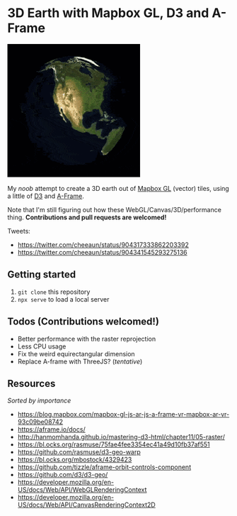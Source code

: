 3D Earth with Mapbox GL, D3 and A-Frame
===

![](3d-earth.gif)

My *noob* attempt to create a 3D earth out of [Mapbox GL](https://www.mapbox.com/mapbox-gl-js/api/) (vector) tiles, using a little of [D3](https://d3js.org/) and [A-Frame](https://aframe.io/).

Note that I'm still figuring out how these WebGL/Canvas/3D/performance thing. **Contributions and pull requests are welcomed!**

Tweets:

- https://twitter.com/cheeaun/status/904317333862203392
- https://twitter.com/cheeaun/status/904341545293275136

Getting started
---

1. `git clone` this repository
2. `npx serve` to load a local server

Todos (Contributions welcomed!)
---

- Better performance with the raster reprojection
- Less CPU usage
- Fix the weird equirectangular dimension
- Replace A-frame with ThreeJS? (*tentative*)

Resources
---

*Sorted by importance*

- https://blog.mapbox.com/mapbox-gl-js-ar-js-a-frame-vr-mapbox-ar-vr-93c09be08742
- https://aframe.io/docs/
- http://hanmomhanda.github.io/mastering-d3-html/chapter11/05-raster/
- https://bl.ocks.org/rasmuse/75fae4fee3354ec41a49d10fb37af551
- https://github.com/rasmuse/d3-geo-warp
- https://bl.ocks.org/mbostock/4329423
- https://github.com/tizzle/aframe-orbit-controls-component
- https://github.com/d3/d3-geo/
- https://developer.mozilla.org/en-US/docs/Web/API/WebGLRenderingContext
- https://developer.mozilla.org/en-US/docs/Web/API/CanvasRenderingContext2D
